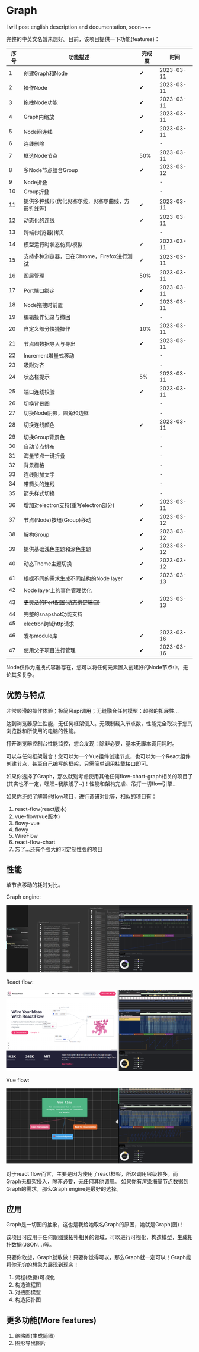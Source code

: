 # Graph

I will post english description and documentation, soon~~~

完整的中英文名暂未想好。目前，该项目提供一下功能(features)：

| 序号  | 功能描述                         | 完成度 | 时间         |
|-----|------------------------------|-----|------------|
| 1   | 创建Graph和Node                 | ✔   | 2023-03-11 |
| 2   | 操作Node                       | ✔   | 2023-03-11 |
| 3   | 拖拽Node功能                     | ✔   | 2023-03-11 |
| 4   | Graph内缩放                     | ✔   | 2023-03-11 |
| 5   | Node间连线                      | ✔   | 2023-03-11 |
| 6   | 连线删除                         |     | -          |
| 7   | 框选Node节点                     | 50% | 2023-03-11 |
| 8   | 多Node节点组合Group               | ✔   | 2023-03-12 |
| 9   | Node折叠                       |     | -          |
| 10  | Group折叠                      |     | -          |
| 11  | 提供多种线形(优化贝塞尔线，贝塞尔曲线，方形折线等)   | ✔   | 2023-03-11 |
| 12  | 动态化的连线                       | ✔   | 2023-03-11 |
| 13  | 跨端(浏览器)拷贝                    |     | -          |
| 14  | 模型运行时状态仿真/模拟                 | ✔   | 2023-03-11 |
| 15  | 支持多种浏览器，已在Chrome，Firefox进行测试 | ✔   | 2023-03-11 |
| 16  | 图层管理                         | 50% | 2023-03-11 |
| 17  | Port端口绑定                     | ✔   | 2023-03-11 |
| 18  | Node拖拽时前置                    | ✔   | 2023-03-11 |
| 19  | 编辑操作记录与撤回                    |     | -          |
| 20  | 自定义部分快捷操作                    | 10% | 2023-03-11 |
| 21  | 节点图数据导入与导出                   | ✔   | 2023-03-11 |
| 22  | Increment增量式移动               |     | -          |
| 23  | 吸附对齐                         |     | -          |
| 24  | 状态栏提示                        | 5%  | 2023-03-11 |
| 25  | 端口连线校验                       | ✔   | 2023-03-11 |
| 26  | 切换背景图                        |     | -          |
| 27  | 切换Node阴影，圆角和边框               |     | -          |
| 28  | 切换连线颜色                       | ✔   | 2023-03-11 |
| 29  | 切换Group背景色                   |     | -          |
| 30  | 自动节点排布                       |     | -          |
| 31  | 海量节点一键折叠                     |     | -          |
| 32  | 背景栅格                         |     | -          |
| 33  | 连线附加文字                       |     | -          |
| 34  | 带箭头的连线                       |     | -          |
| 35  | 箭头样式切换                       |     | -          |
| 36  | 增加对electron支持(重写electron部分)  | ✔   | 2023-03-11 |
| 37  | 节点(Node)按组(Group)移动          | ✔   | 2023-03-12 |
| 38  | 解构Group                      | ✔   | 2023-03-12 |
| 39  | 提供基础浅色主题和深色主题                | ✔   | 2023-03-12 |
| 40  | 动态Theme主题切换                  | ✔   | 2023-03-12 |
| 41  | 根据不同的需求生成不同结构的Node layer     | ✔   | 2023-03-13 |
| 42  | Node layer上的事件管理优化           |     |            |
| 43  | ~~更灵活的Port配置(动态绑定端口)~~       | ✔   | 2023-03-13 |
| 44  | 完整的snapshot功能支持              |     |            |
| 45  | electron跨域http请求             |     |            |
| 46  | 发布module库                    | ✔   | 2023-03-16 |
| 47  | 使用父子项目进行管理                   | ✔   | 2023-03-16 |

Node仅作为拖拽式容器存在，您可以将任何元素置入创建好的Node节点中，无论其多复杂。

## 优势与特点

非常顺滑的操作体验；极简风api调用；无缝融合任何模型；超强的拓展性...

达到浏览器原生性能，无任何框架侵入。无限制载入节点数，性能完全取决于您的浏览器和所使用的电脑的性能。

打开浏览器控制台性能监控，您会发现：除非必要，基本无脚本调用耗时。

可以与任何框架融合！您可以为一个Vue组件创建节点，也可以为一个React组件创建节点，甚至自己编写的框架，只需简单调用挂载接口即可。

如果你选择了Graph，那么就别考虑使用其他任何flow-chart-graph相关的项目了(其实也不一定，嘿嘿~我肤浅了~)！性能和架构完虐、吊打一切flow引擎...

如果你还想了解其他flow项目，进行调研对比等，相似的项目有：

1. react-flow(react版本)
2. vue-flow(vue版本)
3. flowy-vue
4. flowy
5. WireFlow
6. react-flow-chart
7. 忘了...还有个强大的可定制性强的项目

## 性能

单节点移动的耗时对比。

Graph engine:

![image](https://github.com/aiyojun/graph/blob/master/performance/graph-engine.png)

React flow:

![image](https://github.com/aiyojun/graph/blob/master/performance/reactflow.png)

Vue flow:

![image](https://github.com/aiyojun/graph/blob/master/performance/vue-flow.png)

对于react flow而言，主要是因为使用了react框架，所以调用层级较多。而Graph无框架侵入，除非必要，无任何其他调用。
如果你有渲染海量节点数据到Graph的需求，那么Graph engine是最好的选择。

## 应用

Graph是一切图的抽象，这也是我给她取名Graph的原因，她就是Graph(图)！

该项目可应用于任何跟图或拓扑相关的领域，可以进行可视化，构造模型，生成拓扑数据(JSON...)等。

只要你敢想，Graph就敢做！只要你觉得可以，那么Graph就一定可以！Graph能将你无穷的想象力展现到现实！

1. 流程(数据)可视化
2. 构造流程图
3. 对接图模型
4. 构造拓扑图

## 更多功能(More features)

1. 缩略图(生成简图)
2. 图形导出图片
